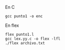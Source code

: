 En C

```
gcc punto1 -o enc
```
En flex

```
flex punto1.l
gcc lex.yy.c -o flex -lfl
./flex archivo.txt
```

